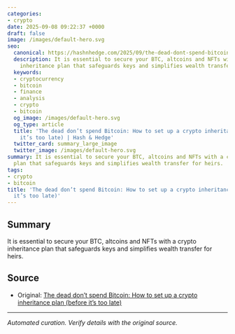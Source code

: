 ```yaml
---
categories:
- crypto
date: 2025-09-08 09:22:37 +0000
draft: false
image: /images/default-hero.svg
seo:
  canonical: https://hashnhedge.com/2025/09/the-dead-dont-spend-bitcoin-how-to-set-up-a-crypto-inheritance-plan-before-its-t/
  description: It is essential to secure your BTC, altcoins and NFTs with a crypto
    inheritance plan that safeguards keys and simplifies wealth transfer for heirs.
  keywords:
  - cryptocurrency
  - bitcoin
  - finance
  - analysis
  - crypto
  - bitcoin
  og_image: /images/default-hero.svg
  og_type: article
  title: 'The dead don’t spend Bitcoin: How to set up a crypto inheritance plan (before
    it’s too late) | Hash & Hedge'
  twitter_card: summary_large_image
  twitter_image: /images/default-hero.svg
summary: It is essential to secure your BTC, altcoins and NFTs with a crypto inheritance
  plan that safeguards keys and simplifies wealth transfer for heirs.
tags:
- crypto
- bitcoin
title: 'The dead don’t spend Bitcoin: How to set up a crypto inheritance plan (before
  it’s too late)'
---
```


## Summary

It is essential to secure your BTC, altcoins and NFTs with a crypto inheritance plan that safeguards keys and simplifies wealth transfer for heirs.

## Source

- Original: [The dead don’t spend Bitcoin: How to set up a crypto inheritance plan (before it’s too late)](https://cointelegraph.com/news/how-to-set-up-a-crypto-inheritance-plan?utm_source=rss_feed&utm_medium=rss&utm_campaign=rss_partner_inbound)


---

*Automated curation. Verify details with the original source.*